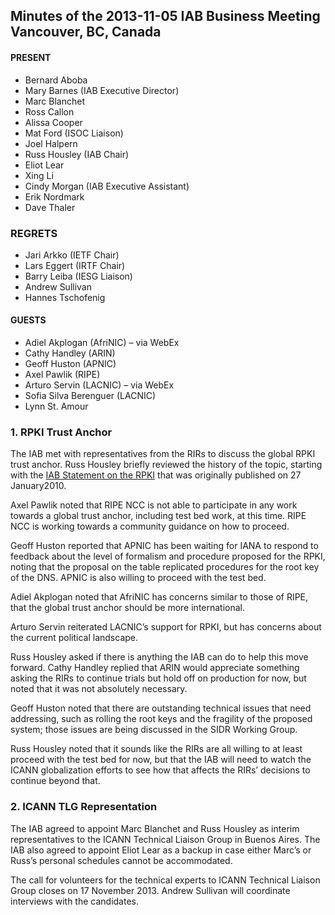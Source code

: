 
Minutes of the 2013-11-05 IAB Business Meeting Vancouver, BC, Canada
--------------------------------------------------------------------


#### PRESENT


* Bernard Aboba
* Mary Barnes (IAB Executive Director)
* Marc Blanchet
* Ross Callon
* Alissa Cooper
* Mat Ford (ISOC Liaison)
* Joel Halpern
* Russ Housley (IAB Chair)
* Eliot Lear
* Xing Li
* Cindy Morgan (IAB Executive Assistant)
* Erik Nordmark
* Dave Thaler


### REGRETS


* Jari Arkko (IETF Chair)
* Lars Eggert (IRTF Chair)
* Barry Leiba (IESG Liaison)
* Andrew Sullivan
* Hannes Tschofenig


#### GUESTS


* Adiel Akplogan (AfriNIC) – via WebEx
* Cathy Handley (ARIN)
* Geoff Huston (APNIC)
* Axel Pawlik (RIPE)
* Arturo Servin (LACNIC) – via WebEx
* Sofia Silva Berenguer (LACNIC)
* Lynn St. Amour


### 1. RPKI Trust Anchor


The IAB met with representatives from the RIRs to discuss the global RPKI trust anchor. Russ Housley briefly reviewed the history of the topic, starting with the [IAB Statement on the RPKI](https://www.iab.org/documents/correspondence-reports-documents/docs2010/iab-statement-on-the-rpki/ "IAB Statement on the RPKI") that was originally published on 27 January2010.


Axel Pawlik noted that RIPE NCC is not able to participate in any work towards a global trust anchor, including test bed work, at this time. RIPE NCC is working towards a community guidance on how to proceed.


Geoff Huston reported that APNIC has been waiting for IANA to respond to feedback about the level of formalism and procedure proposed for the RPKI, noting that the proposal on the table replicated procedures for the root key of the DNS. APNIC is also willing to proceed with the test bed.


Adiel Akplogan noted that AfriNIC has concerns similar to those of RIPE, that the global trust anchor should be more international.


Arturo Servin reiterated LACNIC’s support for RPKI, but has concerns about the current political landscape.


Russ Housley asked if there is anything the IAB can do to help this move forward. Cathy Handley replied that ARIN would appreciate something asking the RIRs to continue trials but hold off on production for now, but noted that it was not absolutely necessary.


Geoff Huston noted that there are outstanding technical issues that need addressing, such as rolling the root keys and the fragility of the proposed system; those issues are being discussed in the SIDR Working Group.


Russ Housley noted that it sounds like the RIRs are all willing to at least proceed with the test bed for now, but that the IAB will need to watch the ICANN globalization efforts to see how that affects the RIRs’ decisions to continue beyond that.


### 2. ICANN TLG Representation


The IAB agreed to appoint Marc Blanchet and Russ Housley as interim representatives to the ICANN Technical Liaison Group in Buenos Aires. The IAB also agreed to appoint Eliot Lear as a backup in case either Marc’s or Russ’s personal schedules cannot be accommodated.


The call for volunteers for the technical experts to ICANN Technical Liaison Group closes on 17 November 2013. Andrew Sullivan will coordinate interviews with the candidates.


